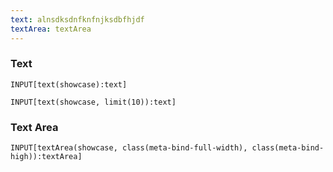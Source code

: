 ```yaml
---
text: alnsdksdnfknfnjksdbfhjdf
textArea: textArea
---
```


### Text

```meta-bind
INPUT[text(showcase):text]
```

```meta-bind
INPUT[text(showcase, limit(10)):text]
```

### Text Area

```meta-bind
INPUT[textArea(showcase, class(meta-bind-full-width), class(meta-bind-high)):textArea]
```
